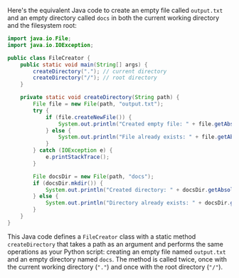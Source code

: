  Here's the equivalent Java code to create an empty file called `output.txt` and an empty directory called `docs` in both the current working directory and the filesystem root:

```java
import java.io.File;
import java.io.IOException;

public class FileCreator {
    public static void main(String[] args) {
        createDirectory("."); // current directory
        createDirectory("/"); // root directory
    }

    private static void createDirectory(String path) {
        File file = new File(path, "output.txt");
        try {
            if (file.createNewFile()) {
                System.out.println("Created empty file: " + file.getAbsolutePath());
            } else {
                System.out.println("File already exists: " + file.getAbsolutePath());
            }
        } catch (IOException e) {
            e.printStackTrace();
        }

        File docsDir = new File(path, "docs");
        if (docsDir.mkdir()) {
            System.out.println("Created directory: " + docsDir.getAbsolutePath());
        } else {
            System.out.println("Directory already exists: " + docsDir.getAbsolutePath());
        }
    }
}
```

This Java code defines a `FileCreator` class with a static method `createDirectory` that takes a path as an argument and performs the same operations as your Python script: creating an empty file named `output.txt` and an empty directory named `docs`. The method is called twice, once with the current working directory (`"."`) and once with the root directory (`"/"`).
